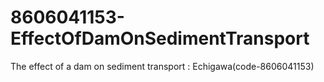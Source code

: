 # 8606041153-EffectOfDamOnSedimentTransport
The effect of a dam on sediment transport : Echigawa(code-8606041153)
